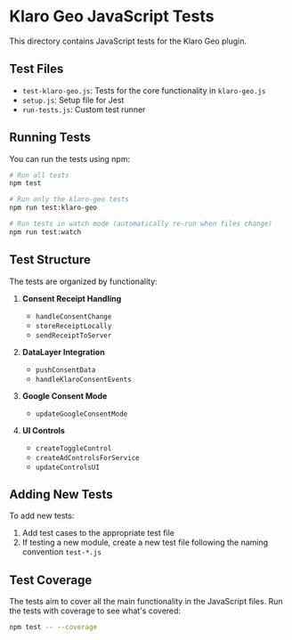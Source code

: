 # Klaro Geo JavaScript Tests

This directory contains JavaScript tests for the Klaro Geo plugin.

## Test Files

- `test-klaro-geo.js`: Tests for the core functionality in `klaro-geo.js`
- `setup.js`: Setup file for Jest
- `run-tests.js`: Custom test runner

## Running Tests

You can run the tests using npm:

```bash
# Run all tests
npm test

# Run only the klaro-geo tests
npm run test:klaro-geo

# Run tests in watch mode (automatically re-run when files change)
npm run test:watch
```

## Test Structure

The tests are organized by functionality:

1. **Consent Receipt Handling**
   - `handleConsentChange`
   - `storeReceiptLocally`
   - `sendReceiptToServer`

2. **DataLayer Integration**
   - `pushConsentData`
   - `handleKlaroConsentEvents`

3. **Google Consent Mode**
   - `updateGoogleConsentMode`

4. **UI Controls**
   - `createToggleControl`
   - `createAdControlsForService`
   - `updateControlsUI`

## Adding New Tests

To add new tests:

1. Add test cases to the appropriate test file
2. If testing a new module, create a new test file following the naming convention `test-*.js`

## Test Coverage

The tests aim to cover all the main functionality in the JavaScript files. Run the tests with coverage to see what's covered:

```bash
npm test -- --coverage
```